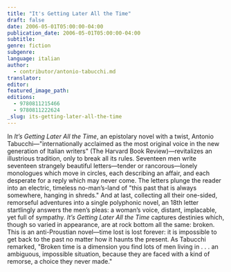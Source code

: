 ```yaml
---
title: "It's Getting Later All the Time"
draft: false
date: 2006-05-01T05:00:00-04:00
publication_date: 2006-05-01T05:00:00-04:00
subtitle:
genre: fiction
subgenre:
language: italian
author:
  - contributor/antonio-tabucchi.md
translator:
editor:
featured_image_path:
editions:
  - 9780811215466
  - 9780811222624
_slug: its-getting-later-all-the-time
---
```


In _It’s Getting Later All the Time_, an epistolary novel with a twist, Antonio Tabucchi—"internationally acclaimed as the most original voice in the new generation of Italian writers" (The Harvard Book Review)—revitalizes an illustrious tradition, only to break all its rules. Seventeen men write seventeen strangely beautiful letters—tender or rancorous—lonely monologues which move in circles, each describing an affair, and each desperate for a reply which may never come. The letters plunge the reader into an electric, timeless no-man’s-land of "this past that is always somewhere, hanging in shreds." And at last, collecting all their one-sided, remorseful adventures into a single polyphonic novel, an 18th letter startlingly answers the men’s pleas: a woman’s voice, distant, implacable, yet full of sympathy. _It’s Getting Later All the Time_ captures destinies which, though so varied in appearance, are at rock bottom all the same: broken. This is an anti-Proustian novel—time lost is lost forever: it is impossible to get back to the past no matter how it haunts the present. As Tabucchi remarked, "Broken time is a dimension you find lots of men living in . . . an ambiguous, impossible situation, because they are faced with a kind of remorse, a choice they never made."

